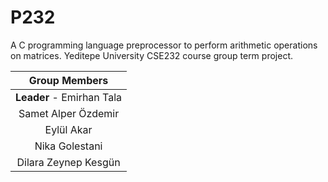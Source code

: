 # P232
A C programming language preprocessor to perform arithmetic operations on matrices. Yeditepe University CSE232 course group term project.


|     **Group Members**     |
|:-------------------------:|
| **Leader** - Emirhan Tala |
|    Samet Alper Özdemir    |
|        Eylül Akar         |
|      Nika Golestani       |
|   Dilara Zeynep Kesgün    |